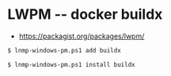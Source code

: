 # LWPM -- docker buildx

* https://packagist.org/packages/lwpm/

```bash
$ lnmp-windows-pm.ps1 add buildx

$ lnmp-windows-pm.ps1 install buildx
```
